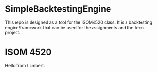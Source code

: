 # SimpleBacktestingEngine

This repo is designed as a tool for the ISOM4520 class. It is a backtesting engine/framework that can be used for the assignments and the term project.

# ISOM 4520
Hello from Lambert.